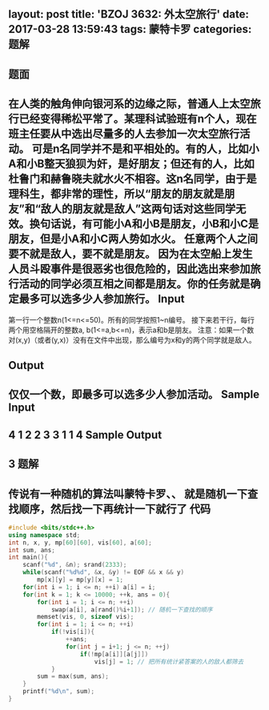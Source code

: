 layout: post
title: 'BZOJ 3632: 外太空旅行'
date: 2017-03-28 13:59:43
tags: 蒙特卡罗
categories: 题解
---
题面
-------------
在人类的触角伸向银河系的边缘之际，普通人上太空旅行已经变得稀松平常了。某理科试验班有n个人，现在班主任要从中选出尽量多的人去参加一次太空旅行活动。
可是n名同学并不是和平相处的。有的人，比如小A和小B整天狼狈为奸，是好朋友；但还有的人，比如杜鲁门和赫鲁晓夫就水火不相容。这n名同学，由于是理科生，都非常的理性，所以“朋友的朋友就是朋友”和“敌人的朋友就是敌人”这两句话对这些同学无效。换句话说，有可能小A和小B是朋友，小B和小C是朋友，但是小A和小C两人势如水火。
任意两个人之间要不就是敌人，要不就是朋友。
因为在太空船上发生人员斗殴事件是很恶劣也很危险的，因此选出来参加旅行活动的同学必须互相之间都是朋友。你的任务就是确定最多可以选多少人参加旅行。
Input
-------------
第一行一个整数n(1<=n<=50)。所有的同学按照1~n编号。
接下来若干行，每行两个用空格隔开的整数a, b(1<=a,b<=n)，表示a和b是朋友。
注意：如果一个数对(x,y)（或者(y,x)）没有在文件中出现，那么编号为x和y的两个同学就是敌人。

Output
-------------
仅仅一个数，即最多可以选多少人参加活动。
Sample Input
-------------
4
1 2
2 3
3 1
1 4
Sample Output
-------------
3
题解
-------------
传说有一种随机的算法叫蒙特卡罗、、
就是随机一下查找顺序，然后找一下再统计一下就行了
代码
-------------
```cpp
#include <bits/stdc++.h>
using namespace std;
int n, x, y, mp[60][60], vis[60], a[60];
int sum, ans;
int main(){
	scanf("%d", &n); srand(2333);
	while(scanf("%d%d", &x, &y) != EOF && x && y)
		mp[x][y] = mp[y][x] = 1;
	for(int i = 1; i <= n; ++i) a[i] = i;
	for(int k = 1; k <= 10000; ++k, ans = 0){
		for(int i = 1; i <= n; ++i)
			swap(a[i], a[rand()%i+1]); // 随机一下查找的顺序
		memset(vis, 0, sizeof vis);
		for(int i = 1; i <= n; ++i)
			if(!vis[i]){
				++ans;
				for(int j = i+1; j <= n; ++j)
					if(!mp[a[i]][a[j]])
						vis[j] = 1; // 把所有统计紧答案的人的敌人都筛去
			}
		sum = max(sum, ans);
	}
	printf("%d\n", sum);
}
```